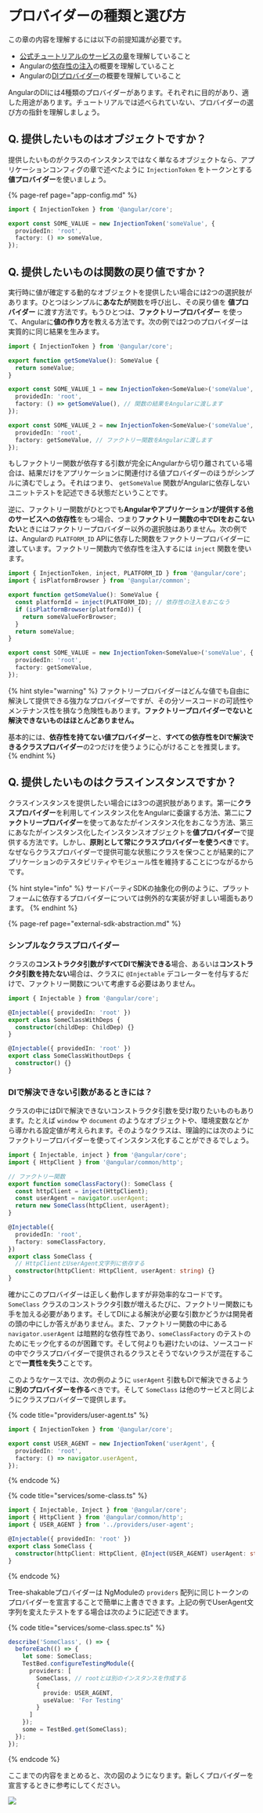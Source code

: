 # プロバイダーの種類と選び方

この章の内容を理解するには以下の前提知識が必要です。

* [公式チュートリアルのサービスの章](https://angular.jp/tutorial/toh-pt4)を理解していること
* Angularの[依存性の注入](https://angular.jp/guide/dependency-injection)の概要を理解していること
* Angularの[DIプロバイダー](https://angular.jp/guide/dependency-injection-providers)の概要を理解していること

AngularのDIには4種類のプロバイダーがあります。それぞれに目的があり、適した用途があります。チュートリアルでは述べられていない、プロバイダーの選び方の指針を理解しましょう。

## Q. 提供したいものはオブジェクトですか？

提供したいものがクラスのインスタンスではなく単なるオブジェクトなら、アプリケーションコンフィグの章で述べたように  `InjectionToken` をトークンとする**値プロバイダー**を使いましょう。

{% page-ref page="app-config.md" %}

```typescript
import { InjectionToken } from '@angular/core';

export const SOME_VALUE = new InjectionToken('someValue', {
  providedIn: 'root',
  factory: () => someValue,
});
```

## Q. 提供したいものは関数の戻り値ですか？

実行時に値が確定する動的なオブジェクトを提供したい場合には2つの選択肢があります。ひとつはシンプルに**あなたが**関数を呼び出し、その戻り値を **値プロバイダー** に渡す方法です。もうひとつは、**ファクトリープロバイダー** を使って、Angularに**値の作り方**を教える方法です。次の例では2つのプロバイダーは実質的に同じ結果を生みます。

```typescript
import { InjectionToken } from '@angular/core';

export function getSomeValue(): SomeValue {
  return someValue;
}

export const SOME_VALUE_1 = new InjectionToken<SomeValue>('someValue', {
  providedIn: 'root',
  factory: () => getSomeValue(), // 関数の結果をAngularに渡します
});

export const SOME_VALUE_2 = new InjectionToken<SomeValue>('someValue', {
  providedIn: 'root',
  factory: getSomeValue, // ファクトリー関数をAngularに渡します    
});
```

もしファクトリー関数が依存する引数が完全にAngularから切り離されている場合は、結果だけをアプリケーションに関連付ける値プロバイダーのほうがシンプルに済むでしょう。それはつまり、 `getSomeValue` 関数がAngularに依存しないユニットテストを記述できる状態だということです。

逆に、ファクトリー関数がひとつでも**Angularやアプリケーションが提供する他のサービスへの依存性**をもつ場合、つまり**ファクトリー関数の中でDIをおこないたい**ときにはファクトリープロバイダー以外の選択肢はありません。次の例では、Angularの `PLATFORM_ID` APIに依存した関数をファクトリープロバイダーに渡しています。ファクトリー関数内で依存性を注入するには `inject` 関数を使います。

```typescript
import { InjectionToken, inject, PLATFORM_ID } from '@angular/core';
import { isPlatformBrowser } from '@angular/common';

export function getSomeValue(): SomeValue {
  const platformId = inject(PLATFORM_ID); // 依存性の注入をおこなう
  if (isPlatformBrowser(platformId)) {
    return someValueForBrowser;
  }
  return someValue;
}

export const SOME_VALUE = new InjectionToken<SomeValue>('someValue', {
  providedIn: 'root',
  factory: getSomeValue,
});
```

{% hint style="warning" %}
ファクトリープロバイダーはどんな値でも自由に解決して提供できる強力なプロバイダーですが、その分ソースコードの可読性やメンテナンス性を損なう危険性もあります。**ファクトリープロバイダーでないと解決できないものはほとんどありません。**

基本的には、**依存性を持てない値プロバイダー**と、**すべての依存性をDIで解決できるクラスプロバイダー**の2つだけを使うように心がけることを推奨します。
{% endhint %}

## Q. 提供したいものはクラスインスタンスですか？

クラスインスタンスを提供したい場合には3つの選択肢があります。第一に**クラスプロバイダー**を利用してインスタンス化をAngularに委譲する方法、第二に**ファクトリープロバイダー**を使ってあなたがインスタンス化をおこなう方法、第三にあなたがインスタンス化したインスタンスオブジェクトを**値プロバイダー**で提供する方法です。しかし、**原則として常にクラスプロバイダーを使うべき**です。なぜならクラスプロバイダーで提供可能な状態にクラスを保つことが結果的にアプリケーションのテスタビリティやモジュール性を維持することにつながるからです。

{% hint style="info" %}
サードパーティSDKの抽象化の例のように、プラットフォームに依存するプロバイダーについては例外的な実装が好ましい場面もあります。
{% endhint %}

{% page-ref page="external-sdk-abstraction.md" %}

### シンプルなクラスプロバイダー

クラスの**コンストラクタ引数がすべてDIで解決できる**場合、あるいは**コンストラクタ引数を持たない**場合は、クラスに `@Injectable` デコレーターを付与するだけで、ファクトリー関数について考慮する必要はありません。

```typescript
import { Injectable } from '@angular/core';

@Injectable({ providedIn: 'root' })
export class SomeClassWithDeps {
  constructor(childDep: ChildDep) {}
}

@Injectable({ providedIn: 'root' })
export class SomeClassWithoutDeps {
  constructor() {}
}
```

### DIで解決できない引数があるときには？

クラスの中にはDIで解決できないコンストラクタ引数を受け取りたいものもあります。たとえば `window` や `document` のようなオブジェクトや、環境変数などから導かれる設定値が考えられます。そのようなクラスは、理論的には次のようにファクトリープロバイダーを使ってインスタンス化することができるでしょう。

```typescript
import { Injectable, inject } from '@angular/core';
import { HttpClient } from '@angular/common/http';

// ファクトリー関数
export function someClassFactory(): SomeClass {
  const httpClient = inject(HttpClient);
  const userAgent = navigator.userAgent;
  return new SomeClass(httpClient, userAgent);
}

@Injectable({
  providedIn: 'root',
  factory: someClassFactory,
})
export class SomeClass {
  // HttpClientとUserAgent文字列に依存する
  constructor(httpClient: HttpClient, userAgent: string) {}
}
```

確かにこのプロバイダーは正しく動作しますが非効率的なコードです。`SomeClass` クラスのコンストラクタ引数が増えるたびに、ファクトリー関数にも手を加える必要があります。そしてDIによる解決が必要な引数かどうかは開発者の頭の中にしか答えがありません。また、ファクトリー関数の中にある `navigator.userAgent` は暗黙的な依存性であり、`someClassFactory` のテストのためにモック化するのが困難です。そして何よりも避けたいのは、ソースコードの中でクラスプロバイダーで提供されるクラスとそうでないクラスが混在することで**一貫性を失う**ことです。

このようなケースでは、次の例のように `userAgent` 引数もDIで解決できるように**別のプロバイダーを作る**べきです。そして `SomeClass` は他のサービスと同じようにクラスプロバイダーで提供します。

{% code title="providers/user-agent.ts" %}
```typescript
import { InjectionToken } from '@angular/core';

export const USER_AGENT = new InjectionToken('userAgent', {
  providedIn: 'root',
  factory: () => navigator.userAgent,
});
```
{% endcode %}

{% code title="services/some-class.ts" %}
```typescript
import { Injectable, Inject } from '@angular/core';
import { HttpClient } from '@angular/common/http';
import { USER_AGENT } from '../providers/user-agent';

@Injectable({ providedIn: 'root' })
export class SomeClass {
  constructor(httpClient: HttpClient, @Inject(USER_AGENT) userAgent: string) {}
}
```
{% endcode %}

Tree-shakableプロバイダーは NgModuleの `providers` 配列に同じトークンのプロバイダーを宣言することで簡単に上書きできます。上記の例でUserAgent文字列を変えたテストをする場合は次のように記述できます。

{% code title="services/some-class.spec.ts" %}
```typescript
describe('SomeClass', () => {
  beforeEach(() => {
    let some: SomeClass;
    TestBed.configureTestingModule({
      providers: [
        SomeClass, // rootとは別のインスタンスを作成する
        {
          provide: USER_AGENT,
          useValue: 'For Testing'
        }
      ]
    });
    some = TestBed.get(SomeClass);
  });
});
```
{% endcode %}

ここまでの内容をまとめると、次の図のようになります。新しくプロバイダーを宣言するときに参考にしてください。

![](../.gitbook/assets/image%20%283%29.png)

